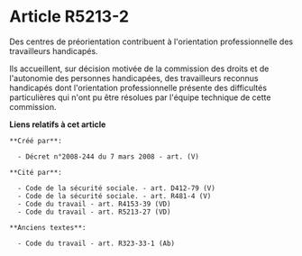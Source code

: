 # Article R5213-2

Des centres de préorientation contribuent à l'orientation professionnelle des travailleurs handicapés.

Ils accueillent, sur décision motivée de la commission des droits et de l'autonomie des personnes handicapées, des
travailleurs reconnus handicapés dont l'orientation professionnelle présente des difficultés particulières qui n'ont pu être
résolues par l'équipe technique de cette commission.

**Liens relatifs à cet article**

	**Créé par**:

	  - Décret n°2008-244 du 7 mars 2008 - art. (V)

	**Cité par**:

	  - Code de la sécurité sociale. - art. D412-79 (V)
	  - Code de la sécurité sociale. - art. R481-4 (V)
	  - Code du travail - art. R4153-39 (VD)
	  - Code du travail - art. R5213-27 (VD)

	**Anciens textes**:

	  - Code du travail - art. R323-33-1 (Ab)
